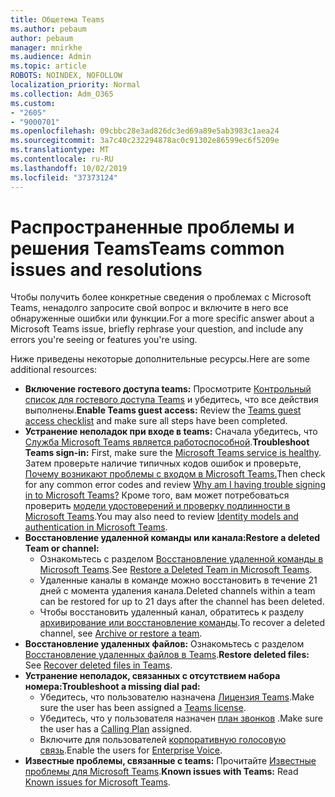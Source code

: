```yaml
---
title: Общетема Teams
ms.author: pebaum
author: pebaum
manager: mnirkhe
ms.audience: Admin
ms.topic: article
ROBOTS: NOINDEX, NOFOLLOW
localization_priority: Normal
ms.collection: Adm_O365
ms.custom:
- "2605"
- "9000701"
ms.openlocfilehash: 09cbbc28e3ad826dc3ed69a89e5ab3983c1aea24
ms.sourcegitcommit: 3a7c40c232294878ac0c91302e86599ec6f5209e
ms.translationtype: MT
ms.contentlocale: ru-RU
ms.lasthandoff: 10/02/2019
ms.locfileid: "37373124"
---
```

# <a name="teams-common-issues-and-resolutions"></a><span data-ttu-id="c67ee-102">Распространенные проблемы и решения Teams</span><span class="sxs-lookup"><span data-stu-id="c67ee-102">Teams common issues and resolutions</span></span>

<span data-ttu-id="c67ee-103">Чтобы получить более конкретные сведения о проблемах с Microsoft Teams, ненадолго запросите свой вопрос и включите в него все обнаруженные ошибки или функции.</span><span class="sxs-lookup"><span data-stu-id="c67ee-103">For a more specific answer about a Microsoft Teams issue, briefly rephrase your question, and include any errors you're seeing or features you're using.</span></span>

<span data-ttu-id="c67ee-104">Ниже приведены некоторые дополнительные ресурсы.</span><span class="sxs-lookup"><span data-stu-id="c67ee-104">Here are some additional resources:</span></span>

- <span data-ttu-id="c67ee-105">**Включение гостевого доступа teams:** Просмотрите [Контрольный список для гостевого доступа Teams](https://docs.microsoft.com/microsoftteams/guest-access-checklist) и убедитесь, что все действия выполнены.</span><span class="sxs-lookup"><span data-stu-id="c67ee-105">**Enable Teams guest access:** Review the [Teams guest access checklist](https://docs.microsoft.com/microsoftteams/guest-access-checklist) and make sure all steps have been completed.</span></span>
- <span data-ttu-id="c67ee-106">**Устранение неполадок при входе в teams:** Сначала убедитесь, что [Служба Microsoft Teams является работоспособной](https://admin.microsoft.com/Adminportal/Home?source=applauncher#/servicehealth).</span><span class="sxs-lookup"><span data-stu-id="c67ee-106">**Troubleshoot Teams sign-in:** First, make sure the [Microsoft Teams service is healthy](https://admin.microsoft.com/Adminportal/Home?source=applauncher#/servicehealth).</span></span> <span data-ttu-id="c67ee-107">Затем проверьте наличие типичных кодов ошибок и проверьте, [Почему возникают проблемы с входом в Microsoft Teams.](https://support.office.com/article/a02f683b-61a3-4008-9447-ee60c5593b0f)</span><span class="sxs-lookup"><span data-stu-id="c67ee-107">Then check for any common error codes and review [Why am I having trouble signing in to Microsoft Teams?](https://support.office.com/article/a02f683b-61a3-4008-9447-ee60c5593b0f)</span></span>  <span data-ttu-id="c67ee-108">Кроме того, вам может потребоваться проверить [модели удостоверений и проверку подлинности в Microsoft Teams](https://docs.microsoft.com/MicrosoftTeams/identify-models-authentication).</span><span class="sxs-lookup"><span data-stu-id="c67ee-108">You may also need to review [Identity models and authentication in Microsoft Teams](https://docs.microsoft.com/MicrosoftTeams/identify-models-authentication).</span></span>
- <span data-ttu-id="c67ee-109">**Восстановление удаленной команды или канала:**</span><span class="sxs-lookup"><span data-stu-id="c67ee-109">**Restore a deleted Team or channel:**</span></span> 
    - <span data-ttu-id="c67ee-110">Ознакомьтесь с разделом [Восстановление удаленной команды в Microsoft Teams](https://blogs.technet.microsoft.com/skypehybridguy/2017/07/23/restoring-a-deleted-team-in-microsoft-teams/).</span><span class="sxs-lookup"><span data-stu-id="c67ee-110">See [Restore a Deleted Team in Microsoft Teams](https://blogs.technet.microsoft.com/skypehybridguy/2017/07/23/restoring-a-deleted-team-in-microsoft-teams/).</span></span>
    - <span data-ttu-id="c67ee-111">Удаленные каналы в команде можно восстановить в течение 21 дней с момента удаления канала.</span><span class="sxs-lookup"><span data-stu-id="c67ee-111">Deleted channels within a team can be restored for up to 21 days after the channel has been deleted.</span></span> 
    - <span data-ttu-id="c67ee-112">Чтобы восстановить удаленный канал, обратитесь к разделу [архивирование или восстановление команды](https://support.office.com/article/archive-or-restore-a-team-dc161cfd-b328-440f-974b-5da5bd98b5a7).</span><span class="sxs-lookup"><span data-stu-id="c67ee-112">To recover a deleted channel, see [Archive or restore a team](https://support.office.com/article/archive-or-restore-a-team-dc161cfd-b328-440f-974b-5da5bd98b5a7).</span></span>
- <span data-ttu-id="c67ee-113">**Восстановление удаленных файлов:** Ознакомьтесь с разделом [Восстановление удаленных файлов в Teams](https://support.office.com/article/recover-deleted-files-in-teams-a591d771-89a6-49e2-ab7e-271936fe3c4e).</span><span class="sxs-lookup"><span data-stu-id="c67ee-113">**Restore deleted files:** See [Recover deleted files in Teams](https://support.office.com/article/recover-deleted-files-in-teams-a591d771-89a6-49e2-ab7e-271936fe3c4e).</span></span>
- <span data-ttu-id="c67ee-114">**Устранение неполадок, связанных с отсутствием набора номера:**</span><span class="sxs-lookup"><span data-stu-id="c67ee-114">**Troubleshoot a missing dial pad:**</span></span>  
    - <span data-ttu-id="c67ee-115">Убедитесь, что пользователю назначена [Лицензия Teams](https://docs.microsoft.com/MicrosoftTeams/assign-teams-licenses).</span><span class="sxs-lookup"><span data-stu-id="c67ee-115">Make sure the user has been assigned a [Teams license](https://docs.microsoft.com/MicrosoftTeams/assign-teams-licenses).</span></span>
    - <span data-ttu-id="c67ee-116">Убедитесь, что у пользователя назначен [план звонков](https://docs.microsoft.com/MicrosoftTeams/calling-plan-landing-page) .</span><span class="sxs-lookup"><span data-stu-id="c67ee-116">Make sure the user has a [Calling Plan](https://docs.microsoft.com/MicrosoftTeams/calling-plan-landing-page) assigned.</span></span>
    - <span data-ttu-id="c67ee-117">Включите для пользователей [корпоративную голосовую связь](https://docs.microsoft.com/en-us/skypeforbusiness/skype-for-business-hybrid-solutions/plan-your-phone-system-cloud-pbx-solution/enable-users-for-enterprise-voice-online-and-phone-system-voicemail#to-enable-your-users-for-phone-system-in-office-365-voice-and-voicemail).</span><span class="sxs-lookup"><span data-stu-id="c67ee-117">Enable the users for [Enterprise Voice](https://docs.microsoft.com/en-us/skypeforbusiness/skype-for-business-hybrid-solutions/plan-your-phone-system-cloud-pbx-solution/enable-users-for-enterprise-voice-online-and-phone-system-voicemail#to-enable-your-users-for-phone-system-in-office-365-voice-and-voicemail).</span></span>
- <span data-ttu-id="c67ee-118">**Известные проблемы, связанные с teams:** Прочитайте [Известные проблемы для Microsoft Teams](https://docs.microsoft.com/microsoftteams/known-issues).</span><span class="sxs-lookup"><span data-stu-id="c67ee-118">**Known issues with Teams:** Read [Known issues for Microsoft Teams](https://docs.microsoft.com/microsoftteams/known-issues).</span></span>